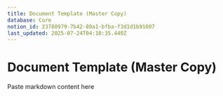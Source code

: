 ```yaml
---
title: Document Template (Master Copy)
database: Core
notion_id: 23780979-7b42-80a1-bfba-f3d1d1b91607
last_updated: 2025-07-24T04:10:35.440Z
---
```


# Document Template (Master Copy)


Paste markdown content here

